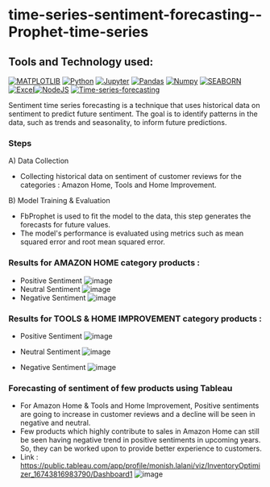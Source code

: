 # time-series-sentiment-forecasting--Prophet-time-series
## Tools and Technology used:
[![MATPLOTLIB](https://img.shields.io/badge/-MATPLOTLIB-007aa6?style=for-the-badge)](https://img.shields.io/badge/-MATPLOTLIB-007aa6?style=for-the-badge) [![Python](https://img.shields.io/badge/Python-FFD43B?style=for-the-badge&logo=python&logoColor=blue)](https://img.shields.io/badge/Python-FFD43B?style=for-the-badge&logo=python&logoColor=blue) [![Jupyter](https://img.shields.io/badge/-Jupyter-f5841f?style=for-the-badge)](https://img.shields.io/badge/-Jupyter-f5841f?style=for-the-badge) [![Pandas](https://img.shields.io/badge/Pandas-2C2D72?style=for-the-badge&logo=pandas&logoColor=white)](https://img.shields.io/badge/Pandas-2C2D72?style=for-the-badge&logo=pandas&logoColor=white) [![Numpy](https://img.shields.io/badge/Numpy-777BB4?style=for-the-badge&logo=numpy&logoColor=white)](https://img.shields.io/badge/Numpy-777BB4?style=for-the-badge&logo=numpy&logoColor=white) <a href="https://seaborn.pydata.org/" rel="nofollow"><img alt="SEABORN" src="https://img.shields.io/badge/-SEABORN-f5841f?style=for-the-badge" data-canonical-src="https://img.shields.io/badge/-SEABORN-f5841f?style=for-the-badge" style="max-width: 100%;"/></a>
<a href="https://www.microsoft.com/en-in/microsoft-365/excel" rel="nofollow"><img alt="Excel" src="https://img.shields.io/badge/Microsoft_Excel-217346?style=for-the-badge&logo=microsoft-excel&logoColor=white" data-canonical-src="https://img.shields.io/badge/Microsoft_Excel-217346?style=for-the-badge&logo=microsoft-excel&logoColor=white" style="max-width: 100%;"/></a><a href="https://www.tableau.com/" rel="nofollow"><img alt="NodeJS" src="https://img.shields.io/badge/Tableau-E97627?style=for-the-badge&logo=Tableau&logoColor=white" data-canonical-src="https://img.shields.io/badge/Tableau-E97627?style=for-the-badge&logo=Tableau&logoColor=white" style="max-width: 100%;"/></a>
<a href="https://www.tableau.com/learn/articles/time-series-forecasting#:~:text=Time%20series%20forecasting%20occurs%20when,drive%20future%20strategic%20decision%2Dmaking." rel="nofollow"><img alt="Time-series-forecasting" src="https://img.shields.io/badge/-Time%20Series%20Forecasting-5bb5bf?style=for-the-badge" data-canonical-src="https://img.shields.io/badge/-Time%20Series%20Forecasting-5bb5bf?style=for-the-badge" style="max-width: 100%;"/></a>

Sentiment time series forecasting is a technique that uses historical data on sentiment to predict future sentiment. The goal is to identify patterns in the data, such as trends and seasonality, to inform future predictions. 

### Steps

A) Data Collection
- Collecting historical data on sentiment of customer reviews for the categories :  Amazon Home, Tools and Home Improvement.

B) Model Training & Evaluation 
- FbProphet is used to fit the model to the data, this step generates the forecasts for future values.
- The model's performance is evaluated using metrics such as mean squared error and root  mean squared error.

### Results for AMAZON HOME category products : 


 - Positive Sentiment
![image](https://user-images.githubusercontent.com/84577478/229340318-88ed67e1-3ae2-4a15-802b-956b1b34c927.png)
- Neutral Sentiment
![image](https://user-images.githubusercontent.com/84577478/229340346-ec58c3c5-dba5-47d0-8e75-76fa6a0b8b78.png)
-   Negative Sentiment
![image](https://user-images.githubusercontent.com/84577478/229340352-e0276d36-4db5-4a7c-aed3-2ee6d9bbbd67.png)

### Results for TOOLS & HOME IMPROVEMENT category products : 

 - Positive Sentiment
![image](https://user-images.githubusercontent.com/84577478/229340474-c202205d-1a76-4bcf-8bd3-1c36c6ebc282.png)

- Neutral Sentiment
![image](https://user-images.githubusercontent.com/84577478/229340479-e4e9b8e4-6ca9-4785-8371-d21936dc6568.png)

- Negative Sentiment
![image](https://user-images.githubusercontent.com/84577478/229340484-93765856-04f0-4d6d-97cd-afa95a2edd1b.png)

### Forecasting of sentiment of few products using Tableau 

- For Amazon Home & Tools and Home Improvement, Positive sentiments are going to increase in customer reviews and a decline will be seen in negative and neutral.
- Few products which highly contribute to sales in Amazon Home can still be seen having negative trend in positive sentiments in upcoming years. So, they can be worked upon to provide better experience to customers.
- Link : https://public.tableau.com/app/profile/monish.lalani/viz/InventoryOptimizer_16743816983790/Dashboard1
![image](https://user-images.githubusercontent.com/84577478/229340571-64f0c814-f4b2-46aa-9715-ee7be775cf39.png)
